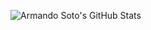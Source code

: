 
![Armando Soto's GitHub Stats](https://github-readme-stats.vercel.app/api?username=Sotoarmando&hide=["stars"]&show_icons=true)

